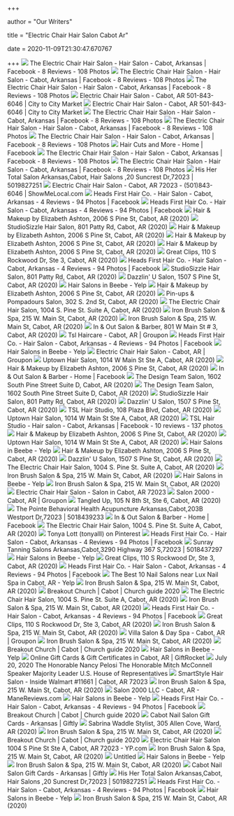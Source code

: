 +++
        
author = "Our Writers"
        
title = "Electric Chair Hair Salon Cabot Ar"
        
date = 2020-11-09T21:30:47.670767
        
+++
[ ![](https://lookaside.fbsbx.com/lookaside/crawler/media/?media_id=1552532581636341)](https://lookaside.fbsbx.com/lookaside/crawler/media/?media_id=1552532581636341) The Electric Chair Hair Salon - Hair Salon - Cabot, Arkansas | Facebook - 8  Reviews - 108 Photos
[ ![](https://lookaside.fbsbx.com/lookaside/crawler/media/?media_id=2727170540839200)](https://lookaside.fbsbx.com/lookaside/crawler/media/?media_id=2727170540839200) The Electric Chair Hair Salon - Hair Salon - Cabot, Arkansas | Facebook - 8  Reviews - 108 Photos
[ ![](https://lookaside.fbsbx.com/lookaside/crawler/media/?media_id=2695801790642742)](https://lookaside.fbsbx.com/lookaside/crawler/media/?media_id=2695801790642742) The Electric Chair Hair Salon - Hair Salon - Cabot, Arkansas | Facebook - 8  Reviews - 108 Photos
[ ![](https://citytocitymarket.com/media/lob/electric-chair-hair-salon-cabot/electric-chair-hair-salon-cabot-2.png)](https://citytocitymarket.com/media/lob/electric-chair-hair-salon-cabot/electric-chair-hair-salon-cabot-2.png) Electric Chair Hair Salon - Cabot, AR 501-843-6046 | City to City Market
[ ![](https://citytocitymarket.com/media/lob/electric-chair-hair-salon-cabot/electric-chair-hair-salon-cabot-5.png)](https://citytocitymarket.com/media/lob/electric-chair-hair-salon-cabot/electric-chair-hair-salon-cabot-5.png) Electric Chair Hair Salon - Cabot, AR 501-843-6046 | City to City Market
[ ![](https://lookaside.fbsbx.com/lookaside/crawler/media/?media_id=2642178669338388)](https://lookaside.fbsbx.com/lookaside/crawler/media/?media_id=2642178669338388) The Electric Chair Hair Salon - Hair Salon - Cabot, Arkansas | Facebook - 8  Reviews - 108 Photos
[ ![](https://lookaside.fbsbx.com/lookaside/crawler/media/?media_id=1670453406510924&get_thumbnail=1)](https://lookaside.fbsbx.com/lookaside/crawler/media/?media_id=1670453406510924&get_thumbnail=1) The Electric Chair Hair Salon - Hair Salon - Cabot, Arkansas | Facebook - 8  Reviews - 108 Photos
[ ![](https://lookaside.fbsbx.com/lookaside/crawler/media/?media_id=2033331173556477)](https://lookaside.fbsbx.com/lookaside/crawler/media/?media_id=2033331173556477) The Electric Chair Hair Salon - Hair Salon - Cabot, Arkansas | Facebook - 8  Reviews - 108 Photos
[ ![](https://lookaside.fbsbx.com/lookaside/crawler/media/?media_id=585619204867964)](https://lookaside.fbsbx.com/lookaside/crawler/media/?media_id=585619204867964) Hair Cuts and More - Home | Facebook
[ ![](https://lookaside.fbsbx.com/lookaside/crawler/media/?media_id=815438831870946)](https://lookaside.fbsbx.com/lookaside/crawler/media/?media_id=815438831870946) The Electric Chair Hair Salon - Hair Salon - Cabot, Arkansas | Facebook - 8  Reviews - 108 Photos
[ ![](https://lookaside.fbsbx.com/lookaside/crawler/media/?media_id=101790841505649)](https://lookaside.fbsbx.com/lookaside/crawler/media/?media_id=101790841505649) The Electric Chair Hair Salon - Hair Salon - Cabot, Arkansas | Facebook - 8  Reviews - 108 Photos
[ ![](https://static-maps.yandex.ru/1.x/?lang=tr-TR&ll=-92.0406316395668,34.9901859838925&z=9&l=map&size=300,150)](https://static-maps.yandex.ru/1.x/?lang=tr-TR&ll=-92.0406316395668,34.9901859838925&z=9&l=map&size=300,150) His Her Total Salon Arkansas,Cabot, Hair Salons ,20 Suncrest Dr,72023 |  5019827251
[ ![](https://www.showmelocal.com/images/general/default.png)](https://www.showmelocal.com/images/general/default.png) Electric Chair Hair Salon - Cabot, AR 72023 - (501)843-6046 |  ShowMeLocal.com
[ ![](https://lookaside.fbsbx.com/lookaside/crawler/media/?media_id=712813752219673)](https://lookaside.fbsbx.com/lookaside/crawler/media/?media_id=712813752219673) Heads First Hair Co. - Hair Salon - Cabot, Arkansas - 4 Reviews - 94 Photos  | Facebook
[ ![](https://lookaside.fbsbx.com/lookaside/crawler/media/?media_id=527068017460915)](https://lookaside.fbsbx.com/lookaside/crawler/media/?media_id=527068017460915) Heads First Hair Co. - Hair Salon - Cabot, Arkansas - 4 Reviews - 94 Photos  | Facebook
[ ![](https://scontent.fymy1-2.fna.fbcdn.net/v/t1.0-9/s720x720/117119112_2738030773184148_208779667995026009_o.jpg?_nc_cat=106&_nc_sid=9e2e56&_nc_ohc=6lrNwNWrDvEAX-pPMGD&_nc_ht=scontent.fymy1-2.fna&tp=7&oh=884e32ee6a71f3e9a0276e1a677aef62&oe=5F96304B)](https://scontent.fymy1-2.fna.fbcdn.net/v/t1.0-9/s720x720/117119112_2738030773184148_208779667995026009_o.jpg?_nc_cat=106&_nc_sid=9e2e56&_nc_ohc=6lrNwNWrDvEAX-pPMGD&_nc_ht=scontent.fymy1-2.fna&tp=7&oh=884e32ee6a71f3e9a0276e1a677aef62&oe=5F96304B) Hair & Makeup by Elizabeth Ashton, 2006 S Pine St, Cabot, AR (2020)
[ ![](https://scontent.fymy1-1.fna.fbcdn.net/v/t1.0-0/p180x540/53212843_2101844759864255_1158472023987453952_o.jpg?_nc_cat=109&_nc_sid=85a577&_nc_ohc=nAS5ZBRnsu0AX-MM0HS&_nc_ht=scontent.fymy1-1.fna&tp=6&oh=7f0d91dfcb66edd3dbe7bd18dbf85c2f&oe=5FA8F102)](https://scontent.fymy1-1.fna.fbcdn.net/v/t1.0-0/p180x540/53212843_2101844759864255_1158472023987453952_o.jpg?_nc_cat=109&_nc_sid=85a577&_nc_ohc=nAS5ZBRnsu0AX-MM0HS&_nc_ht=scontent.fymy1-1.fna&tp=6&oh=7f0d91dfcb66edd3dbe7bd18dbf85c2f&oe=5FA8F102) StudioSizzle Hair Salon, 801 Patty Rd, Cabot, AR (2020)
[ ![](https://scontent.fymy1-1.fna.fbcdn.net/v/t1.0-9/s720x720/89739651_2597502303903663_9082124435233701888_o.jpg?_nc_cat=100&_nc_sid=9e2e56&_nc_ohc=zXKKugdoOjoAX_cKMGi&_nc_ht=scontent.fymy1-1.fna&tp=7&oh=71cc109ee4bfa4671d40da5c20dbccca&oe=5F9378B2)](https://scontent.fymy1-1.fna.fbcdn.net/v/t1.0-9/s720x720/89739651_2597502303903663_9082124435233701888_o.jpg?_nc_cat=100&_nc_sid=9e2e56&_nc_ohc=zXKKugdoOjoAX_cKMGi&_nc_ht=scontent.fymy1-1.fna&tp=7&oh=71cc109ee4bfa4671d40da5c20dbccca&oe=5F9378B2) Hair & Makeup by Elizabeth Ashton, 2006 S Pine St, Cabot, AR (2020)
[ ![](https://scontent.fymy1-2.fna.fbcdn.net/v/t1.0-9/s720x720/89268744_2589595158027711_8937789185918500864_o.jpg?_nc_cat=101&_nc_sid=9e2e56&_nc_ohc=_FbyGE_n7mEAX_dtCIl&_nc_ht=scontent.fymy1-2.fna&tp=7&oh=fe39a2ff8db87f3f46e91cc1be250165&oe=5F9103BA)](https://scontent.fymy1-2.fna.fbcdn.net/v/t1.0-9/s720x720/89268744_2589595158027711_8937789185918500864_o.jpg?_nc_cat=101&_nc_sid=9e2e56&_nc_ohc=_FbyGE_n7mEAX_dtCIl&_nc_ht=scontent.fymy1-2.fna&tp=7&oh=fe39a2ff8db87f3f46e91cc1be250165&oe=5F9103BA) Hair & Makeup by Elizabeth Ashton, 2006 S Pine St, Cabot, AR (2020)
[ ![](https://scontent.fymy1-2.fna.fbcdn.net/v/t1.0-9/s720x720/84001130_2560773600909867_9006575380676476928_o.jpg?_nc_cat=110&_nc_sid=9e2e56&_nc_ohc=FnfLB4YO3z0AX8WGqEP&_nc_ht=scontent.fymy1-2.fna&tp=7&oh=f39514e2eca2e045c4db9948a03c0c68&oe=5F94643E)](https://scontent.fymy1-2.fna.fbcdn.net/v/t1.0-9/s720x720/84001130_2560773600909867_9006575380676476928_o.jpg?_nc_cat=110&_nc_sid=9e2e56&_nc_ohc=FnfLB4YO3z0AX8WGqEP&_nc_ht=scontent.fymy1-2.fna&tp=7&oh=f39514e2eca2e045c4db9948a03c0c68&oe=5F94643E) Hair & Makeup by Elizabeth Ashton, 2006 S Pine St, Cabot, AR (2020)
[ ![](https://scontent.fymy1-1.fna.fbcdn.net/v/t1.0-9/s720x720/118835147_3414601385246411_7342141142625455265_n.jpg?_nc_cat=109&_nc_sid=110474&_nc_ohc=ekPUzh4D9ugAX-g5IXq&_nc_ht=scontent.fymy1-1.fna&tp=7&oh=7fa219d5774c3368b05bcc6a74cfaaf1&oe=5FA5CC96)](https://scontent.fymy1-1.fna.fbcdn.net/v/t1.0-9/s720x720/118835147_3414601385246411_7342141142625455265_n.jpg?_nc_cat=109&_nc_sid=110474&_nc_ohc=ekPUzh4D9ugAX-g5IXq&_nc_ht=scontent.fymy1-1.fna&tp=7&oh=7fa219d5774c3368b05bcc6a74cfaaf1&oe=5FA5CC96) Great Clips, 110 S Rockwood Dr, Ste 3, Cabot, AR (2020)
[ ![](https://lookaside.fbsbx.com/lookaside/crawler/media/?media_id=136073329893721)](https://lookaside.fbsbx.com/lookaside/crawler/media/?media_id=136073329893721) Heads First Hair Co. - Hair Salon - Cabot, Arkansas - 4 Reviews - 94 Photos  | Facebook
[ ![](https://scontent.fymy1-2.fna.fbcdn.net/v/t1.0-9/s720x720/89292968_2799044793477578_5353802229113421824_o.jpg?_nc_cat=105&_nc_sid=110474&_nc_ohc=AC6ATkBoJJcAX9zJpf9&_nc_ht=scontent.fymy1-2.fna&tp=7&oh=6aa0fbb728cae0bad5ce32c38e1a447a&oe=5FA9A91C)](https://scontent.fymy1-2.fna.fbcdn.net/v/t1.0-9/s720x720/89292968_2799044793477578_5353802229113421824_o.jpg?_nc_cat=105&_nc_sid=110474&_nc_ohc=AC6ATkBoJJcAX9zJpf9&_nc_ht=scontent.fymy1-2.fna&tp=7&oh=6aa0fbb728cae0bad5ce32c38e1a447a&oe=5FA9A91C) StudioSizzle Hair Salon, 801 Patty Rd, Cabot, AR (2020)
[ ![](https://scontent.fymy1-1.fna.fbcdn.net/v/t1.0-9/s720x720/75450119_2626303477428693_8901069852647620608_o.jpg?_nc_cat=108&_nc_sid=110474&_nc_ohc=IVAiV72ztkcAX-DU3wM&_nc_ht=scontent.fymy1-1.fna&tp=7&oh=c77ee965bd06342a12d2acad5102d806&oe=5FA0F54D)](https://scontent.fymy1-1.fna.fbcdn.net/v/t1.0-9/s720x720/75450119_2626303477428693_8901069852647620608_o.jpg?_nc_cat=108&_nc_sid=110474&_nc_ohc=IVAiV72ztkcAX-DU3wM&_nc_ht=scontent.fymy1-1.fna&tp=7&oh=c77ee965bd06342a12d2acad5102d806&oe=5FA0F54D) Dazzlin' U Salon, 1507 S Pine St, Cabot, AR (2020)
[ ![](https://s3-media0.fl.yelpcdn.com/bphoto/mFokif9RCW5kZAkh64e36A/ls.jpg)](https://s3-media0.fl.yelpcdn.com/bphoto/mFokif9RCW5kZAkh64e36A/ls.jpg) Hair Salons in Beebe - Yelp
[ ![](https://scontent.fymy1-1.fna.fbcdn.net/v/t1.0-9/p720x720/89124798_2591087164545177_7448561051861254144_o.jpg?_nc_cat=104&_nc_sid=9e2e56&_nc_ohc=mrgZB7gc_2UAX9-1P1h&_nc_ht=scontent.fymy1-1.fna&tp=6&oh=693fbfbb9f4744fba9a023b4bfbec8f0&oe=5F92A767)](https://scontent.fymy1-1.fna.fbcdn.net/v/t1.0-9/p720x720/89124798_2591087164545177_7448561051861254144_o.jpg?_nc_cat=104&_nc_sid=9e2e56&_nc_ohc=mrgZB7gc_2UAX9-1P1h&_nc_ht=scontent.fymy1-1.fna&tp=6&oh=693fbfbb9f4744fba9a023b4bfbec8f0&oe=5F92A767) Hair & Makeup by Elizabeth Ashton, 2006 S Pine St, Cabot, AR (2020)
[ ![](https://scontent.fymy1-1.fna.fbcdn.net/v/t1.0-9/s720x720/120999135_1254666678207091_5327869023000521718_o.jpg?_nc_cat=107&_nc_sid=9e2e56&_nc_ohc=Qzwf9KjixQUAX9GcJ7N&_nc_ht=scontent.fymy1-1.fna&tp=7&oh=501cb6f863e89a34dabe4daa9f72164e&oe=5FA9275F)](https://scontent.fymy1-1.fna.fbcdn.net/v/t1.0-9/s720x720/120999135_1254666678207091_5327869023000521718_o.jpg?_nc_cat=107&_nc_sid=9e2e56&_nc_ohc=Qzwf9KjixQUAX9GcJ7N&_nc_ht=scontent.fymy1-1.fna&tp=7&oh=501cb6f863e89a34dabe4daa9f72164e&oe=5FA9275F) Pin-ups & Pompadours Salon, 302 S. 2nd St, Cabot, AR (2020)
[ ![](https://scontent.fymy1-1.fna.fbcdn.net/v/t1.0-9/s720x720/75360994_2440570576165866_176975317137620992_o.jpg?_nc_cat=108&_nc_sid=110474&_nc_ohc=L82M9il9mmgAX9KS_7g&_nc_ht=scontent.fymy1-1.fna&tp=7&oh=0d7df8eae361f41038565a8aa0e36c2b&oe=5FAD4A6F)](https://scontent.fymy1-1.fna.fbcdn.net/v/t1.0-9/s720x720/75360994_2440570576165866_176975317137620992_o.jpg?_nc_cat=108&_nc_sid=110474&_nc_ohc=L82M9il9mmgAX9KS_7g&_nc_ht=scontent.fymy1-1.fna&tp=7&oh=0d7df8eae361f41038565a8aa0e36c2b&oe=5FAD4A6F) The Electric Chair Hair Salon, 1004 S. Pine St. Suite A, Cabot, AR (2020)
[ ![](https://scontent.fymy1-2.fna.fbcdn.net/v/t1.0-9/p720x720/120289830_407532413943461_4607297139573950515_o.jpg?_nc_cat=105&_nc_sid=110474&_nc_ohc=HkAc5NlSk9EAX_Rv0d2&_nc_ht=scontent.fymy1-2.fna&tp=6&oh=c421cdb873d88595baca72a89b254608&oe=5FA3CD49)](https://scontent.fymy1-2.fna.fbcdn.net/v/t1.0-9/p720x720/120289830_407532413943461_4607297139573950515_o.jpg?_nc_cat=105&_nc_sid=110474&_nc_ohc=HkAc5NlSk9EAX_Rv0d2&_nc_ht=scontent.fymy1-2.fna&tp=6&oh=c421cdb873d88595baca72a89b254608&oe=5FA3CD49) Iron Brush Salon & Spa, 215 W. Main St, Cabot, AR (2020)
[ ![](https://scontent.fymy1-1.fna.fbcdn.net/v/t15.5256-10/p160x160/119898657_368035687550552_3892552674004971288_n.jpg?_nc_cat=108&_nc_sid=08861d&_nc_ohc=MVO8__BqKn4AX-WsAIj&_nc_ht=scontent.fymy1-1.fna&oh=0ed393a7a72d66130c20be9af48507d6&oe=5FA20271)](https://scontent.fymy1-1.fna.fbcdn.net/v/t15.5256-10/p160x160/119898657_368035687550552_3892552674004971288_n.jpg?_nc_cat=108&_nc_sid=08861d&_nc_ohc=MVO8__BqKn4AX-WsAIj&_nc_ht=scontent.fymy1-1.fna&oh=0ed393a7a72d66130c20be9af48507d6&oe=5FA20271) Iron Brush Salon & Spa, 215 W. Main St, Cabot, AR (2020)
[ ![](https://scontent.fymy1-1.fna.fbcdn.net/v/t1.0-9/s720x720/118356389_163255402059078_710566652669637519_n.png?_nc_cat=104&_nc_sid=8024bb&_nc_ohc=VkysiNEd9i8AX8Ym5iD&_nc_ht=scontent.fymy1-1.fna&oh=dbcb440f286d68c03445db1d6ff3dadf&oe=5FAF5C87)](https://scontent.fymy1-1.fna.fbcdn.net/v/t1.0-9/s720x720/118356389_163255402059078_710566652669637519_n.png?_nc_cat=104&_nc_sid=8024bb&_nc_ohc=VkysiNEd9i8AX8Ym5iD&_nc_ht=scontent.fymy1-1.fna&oh=dbcb440f286d68c03445db1d6ff3dadf&oe=5FAF5C87) In & Out Salon & Barber, 801 W Main St # 3, Cabot, AR (2020)
[ ![](https://img.grouponcdn.com/mpp/unqpeGsCkL6Lzd1cqzb9XG/beauty-and-spas_hair-salon-02-1600x350)](https://img.grouponcdn.com/mpp/unqpeGsCkL6Lzd1cqzb9XG/beauty-and-spas_hair-salon-02-1600x350) Tsl Haircare - Cabot, AR | Groupon
[ ![](https://lookaside.fbsbx.com/lookaside/crawler/media/?media_id=644314425676742)](https://lookaside.fbsbx.com/lookaside/crawler/media/?media_id=644314425676742) Heads First Hair Co. - Hair Salon - Cabot, Arkansas - 4 Reviews - 94 Photos  | Facebook
[ ![](https://s3-media0.fl.yelpcdn.com/bphoto/D4MtgzXp29aG5sJBb6KyDA/ls.jpg)](https://s3-media0.fl.yelpcdn.com/bphoto/D4MtgzXp29aG5sJBb6KyDA/ls.jpg) Hair Salons in Beebe - Yelp
[ ![](https://img.grouponcdn.com/mpp/hha2vkk5An6c4sykU3L76C/beauty-and-spas_spa-03-1600x350)](https://img.grouponcdn.com/mpp/hha2vkk5An6c4sykU3L76C/beauty-and-spas_spa-03-1600x350) Electric Chair Hair Salon - Cabot, AR | Groupon
[ ![](https://scontent.fymy1-2.fna.fbcdn.net/v/t1.0-9/s720x720/60792167_2610096422334766_3595751267365814272_o.jpg?_nc_cat=105&_nc_sid=9e2e56&_nc_ohc=Ug7TDu_VN4sAX9inaY3&_nc_ht=scontent.fymy1-2.fna&tp=7&oh=11819a361051fcbe3810110f58aea5c5&oe=5FA0A108)](https://scontent.fymy1-2.fna.fbcdn.net/v/t1.0-9/s720x720/60792167_2610096422334766_3595751267365814272_o.jpg?_nc_cat=105&_nc_sid=9e2e56&_nc_ohc=Ug7TDu_VN4sAX9inaY3&_nc_ht=scontent.fymy1-2.fna&tp=7&oh=11819a361051fcbe3810110f58aea5c5&oe=5FA0A108) Uptown Hair Salon, 1014 W Main St Ste A, Cabot, AR (2020)
[ ![](https://scontent.fymy1-2.fna.fbcdn.net/v/t1.0-9/s720x720/97546136_2654143801572846_154747761869193216_o.jpg?_nc_cat=101&_nc_sid=9e2e56&_nc_ohc=NURRn2QBkvcAX9Fi4h1&_nc_ht=scontent.fymy1-2.fna&tp=7&oh=6ae8ec1d249fbd0febe5decedec75dfd&oe=5F979452)](https://scontent.fymy1-2.fna.fbcdn.net/v/t1.0-9/s720x720/97546136_2654143801572846_154747761869193216_o.jpg?_nc_cat=101&_nc_sid=9e2e56&_nc_ohc=NURRn2QBkvcAX9Fi4h1&_nc_ht=scontent.fymy1-2.fna&tp=7&oh=6ae8ec1d249fbd0febe5decedec75dfd&oe=5F979452) Hair & Makeup by Elizabeth Ashton, 2006 S Pine St, Cabot, AR (2020)
[ ![](https://lookaside.fbsbx.com/lookaside/crawler/media/?media_id=3037588126307442)](https://lookaside.fbsbx.com/lookaside/crawler/media/?media_id=3037588126307442) In & Out Salon & Barber - Home | Facebook
[ ![](https://scontent.fymy1-1.fna.fbcdn.net/v/t1.0-9/s720x720/101534727_2988439231252604_2978707953198039040_n.jpg?_nc_cat=107&ccb=2&_nc_sid=110474&_nc_ohc=73OaDvnmxmMAX8zy1kP&_nc_ht=scontent.fymy1-1.fna&tp=7&oh=eeb635da47b4668fe7308d9e48068cec&oe=5FB8B585)](https://scontent.fymy1-1.fna.fbcdn.net/v/t1.0-9/s720x720/101534727_2988439231252604_2978707953198039040_n.jpg?_nc_cat=107&ccb=2&_nc_sid=110474&_nc_ohc=73OaDvnmxmMAX8zy1kP&_nc_ht=scontent.fymy1-1.fna&tp=7&oh=eeb635da47b4668fe7308d9e48068cec&oe=5FB8B585) The Design Team Salon, 1602 South Pine Street Suite D, Cabot, AR (2020)
[ ![](https://scontent.fymy1-1.fna.fbcdn.net/v/t1.0-9/p720x720/122400435_3403933823036474_2922375811894300289_n.jpg?_nc_cat=102&ccb=2&_nc_sid=110474&_nc_ohc=BwNiOnl34NcAX8qt8qG&_nc_ht=scontent.fymy1-1.fna&tp=6&oh=f4331b8334557bffb6f9dc784fbf3aaf&oe=5FB72376)](https://scontent.fymy1-1.fna.fbcdn.net/v/t1.0-9/p720x720/122400435_3403933823036474_2922375811894300289_n.jpg?_nc_cat=102&ccb=2&_nc_sid=110474&_nc_ohc=BwNiOnl34NcAX8qt8qG&_nc_ht=scontent.fymy1-1.fna&tp=6&oh=f4331b8334557bffb6f9dc784fbf3aaf&oe=5FB72376) The Design Team Salon, 1602 South Pine Street Suite D, Cabot, AR (2020)
[ ![](https://scontent.fymy1-1.fna.fbcdn.net/v/t1.0-9/s720x720/52911320_2101844706530927_663033991477067776_o.jpg?_nc_cat=100&_nc_sid=dd9801&_nc_ohc=MWQDHl1YiXsAX-X3yeZ&_nc_ht=scontent.fymy1-1.fna&tp=7&oh=df1039dcad1065cbd1a2c8bbb49e5b86&oe=5FA96C91)](https://scontent.fymy1-1.fna.fbcdn.net/v/t1.0-9/s720x720/52911320_2101844706530927_663033991477067776_o.jpg?_nc_cat=100&_nc_sid=dd9801&_nc_ohc=MWQDHl1YiXsAX-X3yeZ&_nc_ht=scontent.fymy1-1.fna&tp=7&oh=df1039dcad1065cbd1a2c8bbb49e5b86&oe=5FA96C91) StudioSizzle Hair Salon, 801 Patty Rd, Cabot, AR (2020)
[ ![](https://scontent.fymy1-2.fna.fbcdn.net/v/t1.0-0/p180x540/45685679_2009531229105924_8032618690778234880_n.jpg?_nc_cat=111&_nc_sid=110474&_nc_ohc=eD70f_ZE8uYAX_P0JQ3&_nc_ht=scontent.fymy1-2.fna&tp=6&oh=21fe2fa21152f347e3dbd72853623ef2&oe=5FA129D2)](https://scontent.fymy1-2.fna.fbcdn.net/v/t1.0-0/p180x540/45685679_2009531229105924_8032618690778234880_n.jpg?_nc_cat=111&_nc_sid=110474&_nc_ohc=eD70f_ZE8uYAX_P0JQ3&_nc_ht=scontent.fymy1-2.fna&tp=6&oh=21fe2fa21152f347e3dbd72853623ef2&oe=5FA129D2) Dazzlin' U Salon, 1507 S Pine St, Cabot, AR (2020)
[ ![](https://scontent.fymy1-2.fna.fbcdn.net/v/t1.0-9/s720x720/96577905_2628072747405904_3835477967958441984_n.jpg?_nc_cat=103&_nc_sid=110474&_nc_ohc=iw-jLk4FnhsAX_TxnsL&_nc_ht=scontent.fymy1-2.fna&_nc_tp=7&oh=e1a3f8efdfd7d1c6fbc1da7a91c5a9f1&oe=5EDADA7C)](https://scontent.fymy1-2.fna.fbcdn.net/v/t1.0-9/s720x720/96577905_2628072747405904_3835477967958441984_n.jpg?_nc_cat=103&_nc_sid=110474&_nc_ohc=iw-jLk4FnhsAX_TxnsL&_nc_ht=scontent.fymy1-2.fna&_nc_tp=7&oh=e1a3f8efdfd7d1c6fbc1da7a91c5a9f1&oe=5EDADA7C) TSL Hair Studio, 108 Plaza Blvd, Cabot, AR (2020)
[ ![](https://scontent.fymy1-2.fna.fbcdn.net/v/t1.0-9/p720x720/60619280_2595651570445918_4941791513966280704_o.jpg?_nc_cat=110&_nc_sid=9e2e56&_nc_ohc=-4XB-Uzh0JYAX-Iq4EK&_nc_ht=scontent.fymy1-2.fna&tp=6&oh=b24e7c0f7c0cbdfe26942f8cec5313b0&oe=5F9E4110)](https://scontent.fymy1-2.fna.fbcdn.net/v/t1.0-9/p720x720/60619280_2595651570445918_4941791513966280704_o.jpg?_nc_cat=110&_nc_sid=9e2e56&_nc_ohc=-4XB-Uzh0JYAX-Iq4EK&_nc_ht=scontent.fymy1-2.fna&tp=6&oh=b24e7c0f7c0cbdfe26942f8cec5313b0&oe=5F9E4110) Uptown Hair Salon, 1014 W Main St Ste A, Cabot, AR (2020)
[ ![](https://lookaside.fbsbx.com/lookaside/crawler/media/?media_id=1514096268803563)](https://lookaside.fbsbx.com/lookaside/crawler/media/?media_id=1514096268803563) TSL Hair Studio - Hair salon - Cabot, Arkansas | Facebook - 10 reviews -  137 photos
[ ![](https://scontent.fymy1-1.fna.fbcdn.net/v/t1.0-9/s720x720/72340966_2447778892209339_6625508450224832512_o.jpg?_nc_cat=107&_nc_sid=9e2e56&_nc_ohc=Mg62adGm0AQAX9mHcP6&_nc_ht=scontent.fymy1-1.fna&tp=7&oh=a5ac0d81f7bd0c20565cdb056fcb7841&oe=5FA4173A)](https://scontent.fymy1-1.fna.fbcdn.net/v/t1.0-9/s720x720/72340966_2447778892209339_6625508450224832512_o.jpg?_nc_cat=107&_nc_sid=9e2e56&_nc_ohc=Mg62adGm0AQAX9mHcP6&_nc_ht=scontent.fymy1-1.fna&tp=7&oh=a5ac0d81f7bd0c20565cdb056fcb7841&oe=5FA4173A) Hair & Makeup by Elizabeth Ashton, 2006 S Pine St, Cabot, AR (2020)
[ ![](https://scontent.fymy1-1.fna.fbcdn.net/v/t1.0-9/s720x720/12105962_1135904496420640_5723710265499505211_n.jpg?_nc_cat=107&_nc_sid=05277f&_nc_ohc=2jhslQ6RmfoAX_TnFgM&_nc_ht=scontent.fymy1-1.fna&tp=7&oh=196b0551ab1637108e271e5df8b8f183&oe=5F9E888D)](https://scontent.fymy1-1.fna.fbcdn.net/v/t1.0-9/s720x720/12105962_1135904496420640_5723710265499505211_n.jpg?_nc_cat=107&_nc_sid=05277f&_nc_ohc=2jhslQ6RmfoAX_TnFgM&_nc_ht=scontent.fymy1-1.fna&tp=7&oh=196b0551ab1637108e271e5df8b8f183&oe=5F9E888D) Uptown Hair Salon, 1014 W Main St Ste A, Cabot, AR (2020)
[ ![](https://s3-media0.fl.yelpcdn.com/bphoto/6BBgrsMnVSDuAoRubiukFw/ls.jpg)](https://s3-media0.fl.yelpcdn.com/bphoto/6BBgrsMnVSDuAoRubiukFw/ls.jpg) Hair Salons in Beebe - Yelp
[ ![](https://scontent.fymy1-2.fna.fbcdn.net/v/t1.0-9/s720x720/68453454_2392588997728329_4682962190410448896_o.jpg?_nc_cat=106&_nc_sid=9e2e56&_nc_ohc=FTswV9xqqyYAX_dgLYS&_nc_ht=scontent.fymy1-2.fna&tp=7&oh=d68f7e99098dbd1c50fd08d44f519c56&oe=5FA283BD)](https://scontent.fymy1-2.fna.fbcdn.net/v/t1.0-9/s720x720/68453454_2392588997728329_4682962190410448896_o.jpg?_nc_cat=106&_nc_sid=9e2e56&_nc_ohc=FTswV9xqqyYAX_dgLYS&_nc_ht=scontent.fymy1-2.fna&tp=7&oh=d68f7e99098dbd1c50fd08d44f519c56&oe=5FA283BD) Hair & Makeup by Elizabeth Ashton, 2006 S Pine St, Cabot, AR (2020)
[ ![](https://scontent.fymy1-1.fna.fbcdn.net/v/t1.0-9/s720x720/14095869_1143587782366944_5659256919226443133_n.jpg?_nc_cat=104&_nc_sid=2d5d41&_nc_ohc=fSaKCJWcocUAX9E6voT&_nc_ht=scontent.fymy1-1.fna&tp=7&oh=1316af4612af2dac199856547d5c330b&oe=5FA0A75E)](https://scontent.fymy1-1.fna.fbcdn.net/v/t1.0-9/s720x720/14095869_1143587782366944_5659256919226443133_n.jpg?_nc_cat=104&_nc_sid=2d5d41&_nc_ohc=fSaKCJWcocUAX9E6voT&_nc_ht=scontent.fymy1-1.fna&tp=7&oh=1316af4612af2dac199856547d5c330b&oe=5FA0A75E) Dazzlin' U Salon, 1507 S Pine St, Cabot, AR (2020)
[ ![](https://scontent.fymy1-1.fna.fbcdn.net/v/t1.0-9/102725150_2603847666504822_586092027486142464_n.jpg?_nc_cat=102&_nc_sid=110474&_nc_ohc=wFS_jE6aJ7oAX-v0ZB9&_nc_ht=scontent.fymy1-1.fna&oh=13591f51f64dc595c33cadc2eb361608&oe=5FAE71C7)](https://scontent.fymy1-1.fna.fbcdn.net/v/t1.0-9/102725150_2603847666504822_586092027486142464_n.jpg?_nc_cat=102&_nc_sid=110474&_nc_ohc=wFS_jE6aJ7oAX-v0ZB9&_nc_ht=scontent.fymy1-1.fna&oh=13591f51f64dc595c33cadc2eb361608&oe=5FAE71C7) The Electric Chair Hair Salon, 1004 S. Pine St. Suite A, Cabot, AR (2020)
[ ![](https://scontent.fymy1-2.fna.fbcdn.net/v/t1.0-9/s720x720/119553530_395400638489972_707005040612713616_n.jpg?_nc_cat=111&_nc_sid=0be424&_nc_ohc=kur-AW2mwpIAX8kYQI-&_nc_ht=scontent.fymy1-2.fna&tp=7&oh=2a89888026b2b6c135101aac06c5157b&oe=5F9929BD)](https://scontent.fymy1-2.fna.fbcdn.net/v/t1.0-9/s720x720/119553530_395400638489972_707005040612713616_n.jpg?_nc_cat=111&_nc_sid=0be424&_nc_ohc=kur-AW2mwpIAX8kYQI-&_nc_ht=scontent.fymy1-2.fna&tp=7&oh=2a89888026b2b6c135101aac06c5157b&oe=5F9929BD) Iron Brush Salon & Spa, 215 W. Main St, Cabot, AR (2020)
[ ![](https://s3-media0.fl.yelpcdn.com/bphoto/og8vx48kCaKOiQiZM0UgOQ/ls.jpg)](https://s3-media0.fl.yelpcdn.com/bphoto/og8vx48kCaKOiQiZM0UgOQ/ls.jpg) Hair Salons in Beebe - Yelp
[ ![](https://scontent.fymy1-2.fna.fbcdn.net/v/t1.0-9/s720x720/120344837_405840874112615_6499471060598515971_n.jpg?_nc_cat=111&_nc_sid=0be424&_nc_ohc=hSULzTNpTj4AX8tL2yL&_nc_ht=scontent.fymy1-2.fna&tp=7&oh=a01320da0928577849a7962b076950c9&oe=5FA3F6EF)](https://scontent.fymy1-2.fna.fbcdn.net/v/t1.0-9/s720x720/120344837_405840874112615_6499471060598515971_n.jpg?_nc_cat=111&_nc_sid=0be424&_nc_ohc=hSULzTNpTj4AX8tL2yL&_nc_ht=scontent.fymy1-2.fna&tp=7&oh=a01320da0928577849a7962b076950c9&oe=5FA3F6EF) Iron Brush Salon & Spa, 215 W. Main St, Cabot, AR (2020)
[ ![](https://www.wellness.com/content/images/generic_hospital.gif)](https://www.wellness.com/content/images/generic_hospital.gif) Electric Chair Hair Salon - Salon in Cabot, AR 72023
[ ![](https://img.grouponcdn.com/mpp/oo82L97HmuMJgNkN5ctubA/beauty-and-spas_hair-salon-04-1600x350)](https://img.grouponcdn.com/mpp/oo82L97HmuMJgNkN5ctubA/beauty-and-spas_hair-salon-04-1600x350) Salon 2000 - Cabot, AR | Groupon
[ ![](https://scontent.fymy1-2.fna.fbcdn.net/v/t1.0-0/p180x540/11800275_1704776926417236_2658200564891865882_n.jpg?_nc_cat=106&ccb=2&_nc_sid=43edb5&_nc_ohc=mcjcRIbirB8AX-6K6II&_nc_oc=AQn0bPn8K1H-ZpScfKAfAp1l_lq0shDW8KP9APRt4PVD8_b6cKJXt9eXXoOo9QsFNd15AwVzWC8Axp6NiyT6UkhX&_nc_ht=scontent.fymy1-2.fna&tp=6&oh=7bfeb2017b8b12af993b8d7cae6375f3&oe=5FB796BF)](https://scontent.fymy1-2.fna.fbcdn.net/v/t1.0-0/p180x540/11800275_1704776926417236_2658200564891865882_n.jpg?_nc_cat=106&ccb=2&_nc_sid=43edb5&_nc_ohc=mcjcRIbirB8AX-6K6II&_nc_oc=AQn0bPn8K1H-ZpScfKAfAp1l_lq0shDW8KP9APRt4PVD8_b6cKJXt9eXXoOo9QsFNd15AwVzWC8Axp6NiyT6UkhX&_nc_ht=scontent.fymy1-2.fna&tp=6&oh=7bfeb2017b8b12af993b8d7cae6375f3&oe=5FB796BF) Tangled Up, 105 N 8th St, Ste 6, Cabot, AR (2020)
[ ![](https://static-maps.yandex.ru/1.x/?lang=tr-TR&ll=-92.0425702841927,34.9803076097038&z=9&l=map&size=300,150)](https://static-maps.yandex.ru/1.x/?lang=tr-TR&ll=-92.0425702841927,34.9803076097038&z=9&l=map&size=300,150)  The Pointe Behavioral Health Acupuncture Arkansas,Cabot,203B Westport  Dr,72023 | 5018439233
[ ![](https://lookaside.fbsbx.com/lookaside/crawler/media/?media_id=1709891202410481&get_thumbnail=1)](https://lookaside.fbsbx.com/lookaside/crawler/media/?media_id=1709891202410481&get_thumbnail=1) In & Out Salon & Barber - Home | Facebook
[ ![](https://scontent.fymy1-2.fna.fbcdn.net/v/t1.0-9/106671097_2628565657366356_3958518409461995675_n.jpg?_nc_cat=101&_nc_sid=110474&_nc_ohc=ed0NJ7IoCS0AX8k52yc&_nc_ht=scontent.fymy1-2.fna&oh=42eb2379d6621621e6576de1b844f0d6&oe=5FAE0926)](https://scontent.fymy1-2.fna.fbcdn.net/v/t1.0-9/106671097_2628565657366356_3958518409461995675_n.jpg?_nc_cat=101&_nc_sid=110474&_nc_ohc=ed0NJ7IoCS0AX8k52yc&_nc_ht=scontent.fymy1-2.fna&oh=42eb2379d6621621e6576de1b844f0d6&oe=5FAE0926) The Electric Chair Hair Salon, 1004 S. Pine St. Suite A, Cabot, AR (2020)
[ ![](https://i.pinimg.com/280x280_RS/7e/a7/ca/7ea7ca5149f94caa30c3517f367449da.jpg)](https://i.pinimg.com/280x280_RS/7e/a7/ca/7ea7ca5149f94caa30c3517f367449da.jpg) Tonya Lott (tonyalll) on Pinterest
[ ![](https://lookaside.fbsbx.com/lookaside/crawler/media/?media_id=169019669827577)](https://lookaside.fbsbx.com/lookaside/crawler/media/?media_id=169019669827577) Heads First Hair Co. - Hair Salon - Cabot, Arkansas - 4 Reviews - 94 Photos  | Facebook
[ ![](https://static-maps.yandex.ru/1.x/?lang=tr-TR&ll=-92.061496,34.947355&z=9&l=map&size=300,150)](https://static-maps.yandex.ru/1.x/?lang=tr-TR&ll=-92.061496,34.947355&z=9&l=map&size=300,150)  Sunray Tanning Salons Arkansas,Cabot,3290 Highway 367 S,72023 |  5018437297
[ ![](https://s3-media0.fl.yelpcdn.com/bphoto/4F2KUiFTaNgCdvrx_nOf7A/ls.jpg)](https://s3-media0.fl.yelpcdn.com/bphoto/4F2KUiFTaNgCdvrx_nOf7A/ls.jpg) Hair Salons in Beebe - Yelp
[ ![](https://scontent.fymy1-2.fna.fbcdn.net/v/t1.0-9/s720x720/87206188_2912635262109695_8719357418510745600_n.jpg?_nc_cat=105&_nc_sid=110474&_nc_ohc=MNGZOmOHfAgAX8wGRlj&_nc_ht=scontent.fymy1-2.fna&tp=7&oh=d1b3f024a2e817172d9f957d109401e8&oe=5FA3D623)](https://scontent.fymy1-2.fna.fbcdn.net/v/t1.0-9/s720x720/87206188_2912635262109695_8719357418510745600_n.jpg?_nc_cat=105&_nc_sid=110474&_nc_ohc=MNGZOmOHfAgAX8wGRlj&_nc_ht=scontent.fymy1-2.fna&tp=7&oh=d1b3f024a2e817172d9f957d109401e8&oe=5FA3D623) Great Clips, 110 S Rockwood Dr, Ste 3, Cabot, AR (2020)
[ ![](https://lookaside.fbsbx.com/lookaside/crawler/media/?media_id=699864826847899)](https://lookaside.fbsbx.com/lookaside/crawler/media/?media_id=699864826847899) Heads First Hair Co. - Hair Salon - Cabot, Arkansas - 4 Reviews - 94 Photos  | Facebook
[ ![](https://s3-media3.fl.yelpcdn.com/bphoto/SO5nqm8CLX5l5EcJuve3EQ/ls.jpg)](https://s3-media3.fl.yelpcdn.com/bphoto/SO5nqm8CLX5l5EcJuve3EQ/ls.jpg) The Best 10 Nail Salons near Lux Nail Spa in Cabot, AR - Yelp
[ ![](https://scontent.fymy1-2.fna.fbcdn.net/v/t1.0-9/s720x720/120316662_402685574428145_704074666425588053_n.jpg?_nc_cat=103&_nc_sid=0be424&_nc_ohc=JJnJoNFbRU8AX_eXQyZ&_nc_ht=scontent.fymy1-2.fna&tp=7&oh=d0535081bfc149aa55203b97323bb5b1&oe=5FA295C3)](https://scontent.fymy1-2.fna.fbcdn.net/v/t1.0-9/s720x720/120316662_402685574428145_704074666425588053_n.jpg?_nc_cat=103&_nc_sid=0be424&_nc_ohc=JJnJoNFbRU8AX_eXQyZ&_nc_ht=scontent.fymy1-2.fna&tp=7&oh=d0535081bfc149aa55203b97323bb5b1&oe=5FA295C3) Iron Brush Salon & Spa, 215 W. Main St, Cabot, AR (2020)
[ ![](https://lookaside.fbsbx.com/lookaside/crawler/media/?media_id=652723031821312&get_thumbnail=1)](https://lookaside.fbsbx.com/lookaside/crawler/media/?media_id=652723031821312&get_thumbnail=1) Breakout Church | Cabot | Church guide 2020
[ ![](https://scontent.fymy1-1.fna.fbcdn.net/v/t1.0-9/89836218_2540877122801877_340260039472185344_n.jpg?_nc_cat=109&_nc_sid=110474&_nc_ohc=W3-8tLwlwdwAX-a_oCb&_nc_ht=scontent.fymy1-1.fna&oh=adffcac932e18f9cb917006687f85d56&oe=5FAD5691)](https://scontent.fymy1-1.fna.fbcdn.net/v/t1.0-9/89836218_2540877122801877_340260039472185344_n.jpg?_nc_cat=109&_nc_sid=110474&_nc_ohc=W3-8tLwlwdwAX-a_oCb&_nc_ht=scontent.fymy1-1.fna&oh=adffcac932e18f9cb917006687f85d56&oe=5FAD5691) The Electric Chair Hair Salon, 1004 S. Pine St. Suite A, Cabot, AR (2020)
[ ![](https://scontent.fymy1-2.fna.fbcdn.net/v/t1.0-9/p720x720/119736471_394827018547334_1843670943028907834_n.jpg?_nc_cat=105&_nc_sid=0be424&_nc_ohc=zlMOeqMWagAAX_pT0iY&_nc_ht=scontent.fymy1-2.fna&tp=6&oh=5feea02b668b2225a67c4d056b82b5fe&oe=5F996CBB)](https://scontent.fymy1-2.fna.fbcdn.net/v/t1.0-9/p720x720/119736471_394827018547334_1843670943028907834_n.jpg?_nc_cat=105&_nc_sid=0be424&_nc_ohc=zlMOeqMWagAAX_pT0iY&_nc_ht=scontent.fymy1-2.fna&tp=6&oh=5feea02b668b2225a67c4d056b82b5fe&oe=5F996CBB) Iron Brush Salon & Spa, 215 W. Main St, Cabot, AR (2020)
[ ![](https://lookaside.fbsbx.com/lookaside/crawler/media/?media_id=257297804308172)](https://lookaside.fbsbx.com/lookaside/crawler/media/?media_id=257297804308172) Heads First Hair Co. - Hair Salon - Cabot, Arkansas - 4 Reviews - 94 Photos  | Facebook
[ ![](https://scontent.fymy1-1.fna.fbcdn.net/v/t1.0-9/s720x720/87379415_2916740431699178_6975826306671837184_n.jpg?_nc_cat=104&_nc_sid=110474&_nc_ohc=aa8BFiKORRoAX90U0VU&_nc_ht=scontent.fymy1-1.fna&tp=7&oh=ebf41ef95c53dca2ecc67ebb7d6e68da&oe=5FA2E90E)](https://scontent.fymy1-1.fna.fbcdn.net/v/t1.0-9/s720x720/87379415_2916740431699178_6975826306671837184_n.jpg?_nc_cat=104&_nc_sid=110474&_nc_ohc=aa8BFiKORRoAX90U0VU&_nc_ht=scontent.fymy1-1.fna&tp=7&oh=ebf41ef95c53dca2ecc67ebb7d6e68da&oe=5FA2E90E) Great Clips, 110 S Rockwood Dr, Ste 3, Cabot, AR (2020)
[ ![](https://scontent.fymy1-2.fna.fbcdn.net/v/t1.0-9/s720x720/118537094_377298996966803_9002952776582719877_o.jpg?_nc_cat=103&_nc_sid=0be424&_nc_ohc=SelW9bsG5SAAX_7Kdd8&_nc_ht=scontent.fymy1-2.fna&tp=7&oh=7ea5f4feb0dbcea7453c0395fd2666fe&oe=5F92055F)](https://scontent.fymy1-2.fna.fbcdn.net/v/t1.0-9/s720x720/118537094_377298996966803_9002952776582719877_o.jpg?_nc_cat=103&_nc_sid=0be424&_nc_ohc=SelW9bsG5SAAX_7Kdd8&_nc_ht=scontent.fymy1-2.fna&tp=7&oh=7ea5f4feb0dbcea7453c0395fd2666fe&oe=5F92055F) Iron Brush Salon & Spa, 215 W. Main St, Cabot, AR (2020)
[ ![](https://img.grouponcdn.com/mpp/ibCRaeZvcEn2oaUBf2eAT3/beauty-and-spas_spa-02-1600x350)](https://img.grouponcdn.com/mpp/ibCRaeZvcEn2oaUBf2eAT3/beauty-and-spas_spa-02-1600x350) Villa Salon & Day Spa - Cabot, AR | Groupon
[ ![](https://scontent.fymy1-2.fna.fbcdn.net/v/t1.0-9/s720x720/118474266_379319696764733_8675528164079356685_n.jpg?_nc_cat=110&_nc_sid=0be424&_nc_ohc=Lw-Kl-r5zCkAX_5z8io&_nc_ht=scontent.fymy1-2.fna&tp=7&oh=e54a8e3c176e31898a9c69ca025acb15&oe=5F9455CD)](https://scontent.fymy1-2.fna.fbcdn.net/v/t1.0-9/s720x720/118474266_379319696764733_8675528164079356685_n.jpg?_nc_cat=110&_nc_sid=0be424&_nc_ohc=Lw-Kl-r5zCkAX_5z8io&_nc_ht=scontent.fymy1-2.fna&tp=7&oh=e54a8e3c176e31898a9c69ca025acb15&oe=5F9455CD) Iron Brush Salon & Spa, 215 W. Main St, Cabot, AR (2020)
[ ![](https://lookaside.fbsbx.com/lookaside/crawler/media/?media_id=422405991637881&get_thumbnail=1)](https://lookaside.fbsbx.com/lookaside/crawler/media/?media_id=422405991637881&get_thumbnail=1) Breakout Church | Cabot | Church guide 2020
[ ![](https://s3-media0.fl.yelpcdn.com/bphoto/1ZHXSzLY1fQE6Xcv_9vJvw/ls.jpg)](https://s3-media0.fl.yelpcdn.com/bphoto/1ZHXSzLY1fQE6Xcv_9vJvw/ls.jpg) Hair Salons in Beebe - Yelp
[ ![](https://s3-media2.fl.yelpcdn.com/bphoto/47oomOs0atgo4qMrnDYB9A/o.jpg)](https://s3-media2.fl.yelpcdn.com/bphoto/47oomOs0atgo4qMrnDYB9A/o.jpg) Online Gift Cards & Gift Certificates in Cabot, AR | GiftRocket
[ ![](x-raw-image:///53e7608f46e88c6d9d02b37f0ff6175332201dc788b9d7ca55dfad255b13e0f7)](x-raw-image:///53e7608f46e88c6d9d02b37f0ff6175332201dc788b9d7ca55dfad255b13e0f7) July 20, 2020 The Honorable Nancy Pelosi The Honorable Mitch McConnell  Speaker Majority Leader U.S. House of Representatives
[ ![](https://www.smartstyle.com/content/dam/smartstyle/www/models/1x1/2020/smartstyle-jordan-eduardo2-1x1.png)](https://www.smartstyle.com/content/dam/smartstyle/www/models/1x1/2020/smartstyle-jordan-eduardo2-1x1.png) SmartStyle Hair Salon - Inside Walmart #11661 | Cabot, AR 72023
[ ![](https://scontent.fymy1-1.fna.fbcdn.net/v/t1.0-9/s720x720/118581121_378159206880782_7325043980279695934_o.jpg?_nc_cat=100&_nc_sid=110474&_nc_ohc=nGV87s-RnrcAX-4cPf_&_nc_ht=scontent.fymy1-1.fna&tp=7&oh=56cc1dcf03603fee600307afd787db3a&oe=5F92A5B4)](https://scontent.fymy1-1.fna.fbcdn.net/v/t1.0-9/s720x720/118581121_378159206880782_7325043980279695934_o.jpg?_nc_cat=100&_nc_sid=110474&_nc_ohc=nGV87s-RnrcAX-4cPf_&_nc_ht=scontent.fymy1-1.fna&tp=7&oh=56cc1dcf03603fee600307afd787db3a&oe=5F92A5B4) Iron Brush Salon & Spa, 215 W. Main St, Cabot, AR (2020)
[ ![](https://fileserver.manereviews.com/FileServer/Mane/default/default-business-for-list-square.png)](https://fileserver.manereviews.com/FileServer/Mane/default/default-business-for-list-square.png) Salon 2000 LLC - Cabot, AR - ManeReviews.com
[ ![](https://s3-media0.fl.yelpcdn.com/bphoto/98GRGIlDvb-nd2i2v_ddoA/ls.jpg)](https://s3-media0.fl.yelpcdn.com/bphoto/98GRGIlDvb-nd2i2v_ddoA/ls.jpg) Hair Salons in Beebe - Yelp
[ ![](https://lookaside.fbsbx.com/lookaside/crawler/media/?media_id=313568182174205)](https://lookaside.fbsbx.com/lookaside/crawler/media/?media_id=313568182174205) Heads First Hair Co. - Hair Salon - Cabot, Arkansas - 4 Reviews - 94 Photos  | Facebook
[ ![](https://lookaside.fbsbx.com/lookaside/crawler/media/?media_id=162378748013249&get_thumbnail=1)](https://lookaside.fbsbx.com/lookaside/crawler/media/?media_id=162378748013249&get_thumbnail=1) Breakout Church | Cabot | Church guide 2020
[ ![](https://s3-media2.fl.yelpcdn.com/bphoto/BsqgAwzeJH8-dROKiohH_w/o.jpg)](https://s3-media2.fl.yelpcdn.com/bphoto/BsqgAwzeJH8-dROKiohH_w/o.jpg) Cabot Nail Salon Gift Cards - Arkansas | Giftly
[ ![](https://scontent.fymy1-1.fna.fbcdn.net/v/t1.0-9/s720x720/100834073_3054370294639058_1157554567433420800_n.jpg?_nc_cat=109&_nc_sid=110474&_nc_ohc=xKI7jfr6izUAX_Xn_53&_nc_ht=scontent.fymy1-1.fna&tp=7&oh=8c8c2cb42b9ff169fcf97b318f46ff62&oe=5FA074F1)](https://scontent.fymy1-1.fna.fbcdn.net/v/t1.0-9/s720x720/100834073_3054370294639058_1157554567433420800_n.jpg?_nc_cat=109&_nc_sid=110474&_nc_ohc=xKI7jfr6izUAX_Xn_53&_nc_ht=scontent.fymy1-1.fna&tp=7&oh=8c8c2cb42b9ff169fcf97b318f46ff62&oe=5FA074F1) Sabrina Waddle Stylist, 305 Allen Cove, Ward, AR (2020)
[ ![](https://scontent.fymy1-2.fna.fbcdn.net/v/t15.5256-10/p160x160/107869704_1341695736039511_2446039614038377098_n.jpg?_nc_cat=103&_nc_sid=08861d&_nc_ohc=baGWIPaNTGwAX9QPeBD&_nc_ht=scontent.fymy1-2.fna&oh=be4c5c11d6df619422bae309f0ab3dfd&oe=5FB59A2C)](https://scontent.fymy1-2.fna.fbcdn.net/v/t15.5256-10/p160x160/107869704_1341695736039511_2446039614038377098_n.jpg?_nc_cat=103&_nc_sid=08861d&_nc_ohc=baGWIPaNTGwAX9QPeBD&_nc_ht=scontent.fymy1-2.fna&oh=be4c5c11d6df619422bae309f0ab3dfd&oe=5FB59A2C) Iron Brush Salon & Spa, 215 W. Main St, Cabot, AR (2020)
[ ![](https://lookaside.fbsbx.com/lookaside/crawler/media/?media_id=1991705450938626&get_thumbnail=1)](https://lookaside.fbsbx.com/lookaside/crawler/media/?media_id=1991705450938626&get_thumbnail=1) Breakout Church | Cabot | Church guide 2020
[ ![](https://i1.ypcdn.com/ypu/images/default-thumbnails/thumbnail-1.svg?e4b60f9)](https://i1.ypcdn.com/ypu/images/default-thumbnails/thumbnail-1.svg?e4b60f9) Electric Chair Hair Salon 1004 S Pine St Ste A, Cabot, AR 72023 - YP.com
[ ![](https://scontent.fymy1-2.fna.fbcdn.net/v/t1.0-9/s720x720/120354202_405065454190157_21503370670575940_o.jpg?_nc_cat=106&_nc_sid=110474&_nc_ohc=86M2cwgJNoQAX8YDV0I&_nc_ht=scontent.fymy1-2.fna&tp=7&oh=1da5db2c73bd1f09d7e9684274fdb388&oe=5FA156A1)](https://scontent.fymy1-2.fna.fbcdn.net/v/t1.0-9/s720x720/120354202_405065454190157_21503370670575940_o.jpg?_nc_cat=106&_nc_sid=110474&_nc_ohc=86M2cwgJNoQAX8YDV0I&_nc_ht=scontent.fymy1-2.fna&tp=7&oh=1da5db2c73bd1f09d7e9684274fdb388&oe=5FA156A1) Iron Brush Salon & Spa, 215 W. Main St, Cabot, AR (2020)
[ ![](x-raw-image:///b2ac54d04b6968c21c4b8a9e650657779212a42dd4ad46722fc5eec05c77bbfc)](x-raw-image:///b2ac54d04b6968c21c4b8a9e650657779212a42dd4ad46722fc5eec05c77bbfc) Untitled
[ ![](https://s3-media0.fl.yelpcdn.com/bphoto/L7k-F7b9t5HmC3EXujCTlw/ls.jpg)](https://s3-media0.fl.yelpcdn.com/bphoto/L7k-F7b9t5HmC3EXujCTlw/ls.jpg) Hair Salons in Beebe - Yelp
[ ![](https://scontent.fymy1-2.fna.fbcdn.net/v/t1.0-9/p720x720/118769025_383033109726725_8350659628274126768_o.jpg?_nc_cat=101&_nc_sid=110474&_nc_ohc=XHNyZ6IJNo0AX_Hs02X&_nc_ht=scontent.fymy1-2.fna&tp=6&oh=1ee88f71759ed285c887fb236dc3a3d6&oe=5F9493F4)](https://scontent.fymy1-2.fna.fbcdn.net/v/t1.0-9/p720x720/118769025_383033109726725_8350659628274126768_o.jpg?_nc_cat=101&_nc_sid=110474&_nc_ohc=XHNyZ6IJNo0AX_Hs02X&_nc_ht=scontent.fymy1-2.fna&tp=6&oh=1ee88f71759ed285c887fb236dc3a3d6&oe=5F9493F4) Iron Brush Salon & Spa, 215 W. Main St, Cabot, AR (2020)
[ ![](https://s3-media3.fl.yelpcdn.com/bphoto/OQiuzXoiOkKX8WY-3EEJ8w/o.jpg)](https://s3-media3.fl.yelpcdn.com/bphoto/OQiuzXoiOkKX8WY-3EEJ8w/o.jpg) Cabot Nail Salon Gift Cards - Arkansas | Giftly
[ ![](https://static-maps.yandex.ru/1.x/?lang=tr-TR&ll=-92.0406316395668,34.9901859838925&z=9&l=map&size=540,200)](https://static-maps.yandex.ru/1.x/?lang=tr-TR&ll=-92.0406316395668,34.9901859838925&z=9&l=map&size=540,200) His Her Total Salon Arkansas,Cabot, Hair Salons ,20 Suncrest Dr,72023 |  5019827251
[ ![](https://lookaside.fbsbx.com/lookaside/crawler/media/?media_id=1289671671187308)](https://lookaside.fbsbx.com/lookaside/crawler/media/?media_id=1289671671187308) Heads First Hair Co. - Hair Salon - Cabot, Arkansas - 4 Reviews - 94 Photos  | Facebook
[ ![](https://s3-media0.fl.yelpcdn.com/bphoto/IXUH2WJIn0juJ6XyWJkQyw/ls.jpg)](https://s3-media0.fl.yelpcdn.com/bphoto/IXUH2WJIn0juJ6XyWJkQyw/ls.jpg) Hair Salons in Beebe - Yelp
[ ![](https://scontent.fymy1-1.fna.fbcdn.net/v/t1.0-9/s720x720/119944733_398507864845916_6759561428753358871_o.jpg?_nc_cat=107&_nc_sid=110474&_nc_ohc=vGX9ypjgDmwAX-4auw-&_nc_oc=AQkOmSM-c__Gf5uOV6lgH1uAor1LSWWM7FfsskDWqn9Kg56YEwF7R2zg4Z5XjRRgA04L2qBy4BOMEjM-b76tFFoh&_nc_ht=scontent.fymy1-1.fna&tp=7&oh=b38466f37d88368419a5d05748bbf267&oe=5FA24E33)](https://scontent.fymy1-1.fna.fbcdn.net/v/t1.0-9/s720x720/119944733_398507864845916_6759561428753358871_o.jpg?_nc_cat=107&_nc_sid=110474&_nc_ohc=vGX9ypjgDmwAX-4auw-&_nc_oc=AQkOmSM-c__Gf5uOV6lgH1uAor1LSWWM7FfsskDWqn9Kg56YEwF7R2zg4Z5XjRRgA04L2qBy4BOMEjM-b76tFFoh&_nc_ht=scontent.fymy1-1.fna&tp=7&oh=b38466f37d88368419a5d05748bbf267&oe=5FA24E33) Iron Brush Salon & Spa, 215 W. Main St, Cabot, AR (2020)
